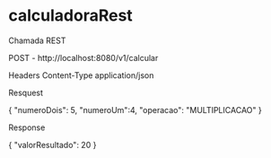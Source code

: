 # calculadoraRest

Chamada REST

POST - http://localhost:8080/v1/calcular

Headers
Content-Type application/json

Resquest

{
"numeroDois": 5,
"numeroUm":4,
"operacao": "MULTIPLICACAO"
}

Response

{
"valorResultado": 20
}

